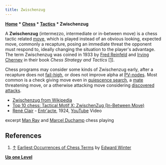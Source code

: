 ```yaml
---
title: Zwischenzug
---
```

**[Home](Home "Home") \* [Chess](Chess "Chess") \* [Tactics](Tactics "Tactics") \* Zwischenzug**


A **Zwischenzug** (intermezzo, intermediate or in-between move) is a chess tactic related [move](Moves "Moves"), which is played instead of an obvious looking, expected move, commonly a recapture, posing an immediate threat the opponent must respond to, ideally changing the situation to the player's advantage. The term Zwischenzug was coined in 1933 by [Fred Reinfeld](https://en.wikipedia.org/wiki/Fred_Reinfeld) and [Irving Chernev](https://en.wikipedia.org/wiki/Irving_Chernev) in their book *Chess Strategy and Tactics* <a id="cite-note-1" href="#cite-ref-1">[1]</a>. 


Chess programs may consider some kinds of Zwischenzug early, after a recapture does not [fail-high](Fail-High "Fail-High"), or does not improve alpha at [PV-nodes](Node_Types#pv-node "Node Types"). Most common is a check giving move even in [quiescence search](Quiescence_Search "Quiescence Search"), a [mate](Checkmate "Checkmate") threatening move, or a otherwise attacking move considering [discovered attacks](Discovered_Attack "Discovered Attack").






* [Zwischenzug from Wikipedia](https://en.wikipedia.org/wiki/Zwischenzug)
* [Top 10 chess: Tactical Motif X: ZwischenZug (In-Between Move)](http://www.top10chess.com/2008/10/tactical-motif-x-zwischenzug-in-between.html)
* [René Clair](https://en.wikipedia.org/wiki/Ren%C3%A9_Clair) - [Entr'acte](https://en.wikipedia.org/wiki/Entr%27acte_%28film%29), 1924, [YouTube](https://en.wikipedia.org/wiki/YouTube) Video


 excerpt [Man Ray](Category:Man_Ray "Category:Man Ray") and [Marcel Duchamp](Category:Marcel_Duchamp "Category:Marcel Duchamp") chess playing 
 
## References


1. <a id="cite-ref-1" href="#cite-note-1">↑</a> [Earliest Occurrences of Chess Terms](http://www.chesshistory.com/winter/extra/earliest.html) by [Edward Winter](https://en.wikipedia.org/wiki/Edward_Winter_%28chess_historian%29)

**[Up one Level](Tactics "Tactics")**







 
